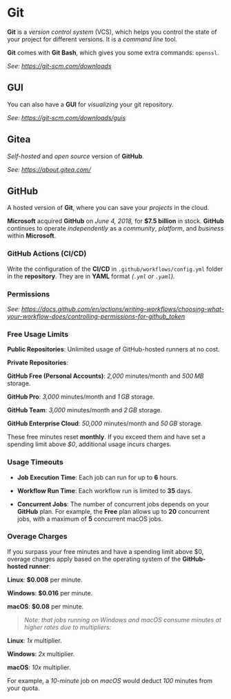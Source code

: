 # Git

**Git** is a *version control system* (VCS), which helps you control the state of your project for different versions.
It is a *command line* tool. 

**Git** comes with **Git Bash**, which gives you some extra commands: `openssl`.

*See: https://git-scm.com/downloads*

## GUI

You can also have a **GUI** for *visualizing* your git repository.

*See: https://git-scm.com/downloads/guis*

## Gitea

*Self-hosted* and *open source* version of **GitHub**.

*See: https://about.gitea.com/*

## GitHub

A hosted version of **Git**, where you can save your *projects* in the cloud.

**Microsoft** acquired **GitHub** on *June 4, 2018,* for **$7.5 billion** in stock. **GitHub** continues to operate *independently* as a *community*, *platform*, and *business* within **Microsoft**.

### GitHub Actions (CI/CD)

Write the configuration of the **CI/CD** in `.github/workflows/config.yml` folder in the **repository**.
They are in **YAML** format *(`.yml` or `.yaml`).*

### Permissions

*See: https://docs.github.com/en/actions/writing-workflows/choosing-what-your-workflow-does/controlling-permissions-for-github_token*

### Free Usage Limits
**Public Repositories**: Unlimited usage of GitHub-hosted runners at no cost. 

**Private Repositories**:

**GitHub Free (Personal Accounts)**: *2,000* minutes/month and *500 MB* storage.

**GitHub Pro**: *3,000* minutes/month and *1 GB* storage.

**GitHub Team**: *3,000* minutes/month and *2 GB* storage.

**GitHub Enterprise Cloud**: *50,000* minutes/month and *50 GB* storage. 

These free minutes reset **monthly**. If you exceed them and have set a spending limit above *$0*, additional usage incurs charges.

### Usage Timeouts

- **Job Execution Time**: Each job can run for up to **6** hours.

- **Workflow Run Time**: Each workflow run is limited to **35** days.

- **Concurrent Jobs**: The number of concurrent jobs depends on your **GitHub** plan. For example, the **Free** plan allows up to **20** concurrent jobs, with a maximum of **5** concurrent macOS jobs.

### Overage Charges

If you surpass your free minutes and have a spending limit above $0, overage charges apply based on the operating system of the **GitHub-hosted runner**:

**Linux**: **$0.008** per minute.

**Windows**: **$0.016** per minute.

**macOS**: **$0.08** per minute. 

>*Note: that jobs running on Windows and macOS consume minutes at higher rates due to multipliers:*

**Linux**: *1x* multiplier.

**Windows**: *2x* multiplier.

**macOS**: *10x* multiplier. 

For example, a *10-minute* job on *macOS* would deduct *100* minutes from your quota.
